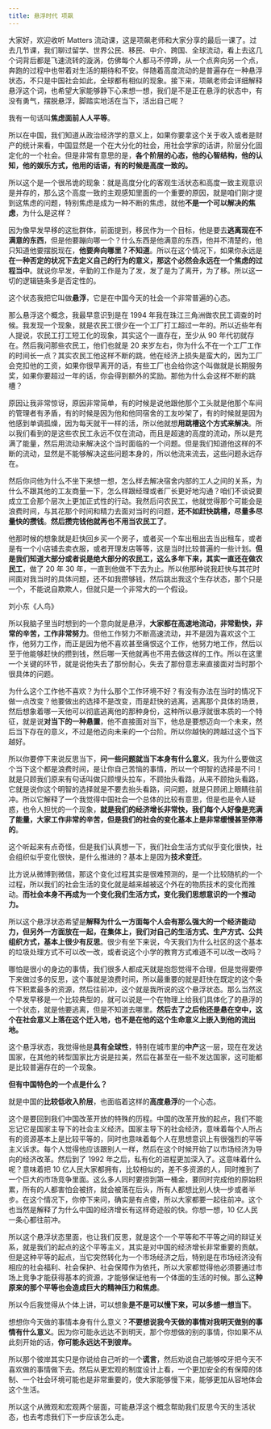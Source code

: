 ```yaml
---
title: 悬浮时代 项飙
---
```


 大家好，欢迎收听 Matters 流动课，这是项飙老师和大家分享的最后一课了。过去几节课，我们聊过留学、世界公民、移民、中介、跨国、全球流动，看上去这几个词背后都是飞速流转的漩涡，仿佛每个人都马不停蹄，从一个点奔向另一个点，奔跑的过程中也带着对生活的期待和不安。伴随着高度流动的是普遍存在一种悬浮状态，不只是中国社会如此，全球都有相似的现象。接下来，项飙老师会详细解释悬浮这个词，也希望大家能够静下心来想一想，我们是不是正在悬浮的状态中，有没有勇气，摆脱悬浮，脚踏实地活在当下，活出自己呢？

我有一句话叫**焦虑面前人人平等**。

所以在中国，我们知道从政治经济学的意义上，如果你要拿这个关于收入或者是财产的统计来看，中国显然是一个在大分化的社会，用社会学家的话讲，阶层分化固定化的一个社会。但是非常有意思的是，**各个阶层的心态，他的心智结构，他的认知，他的娱乐方式，他用的话语，有的时候是高度一致的。**

所以这个是一个很吊诡的现象：就是高度分化的客观生活状态和高度一致主观意识是并存的，那么这个高度一致的主观感知里面的一个重要的原因，就是咱们刚才提到这焦虑的问题，特别焦虑是成为一种不断的焦虑，就他**不是一个可以解决的焦虑**，为什么是这样？

因为像早发早移的这批群体，前面提到，移民作为一个目标，他是要去**逃离现在不满意的东西**，但是他要蹦向哪一个？什么东西是他满意的东西，他并不清楚的，他只知道他要摆脱现在，**他要奔向哪里？不知道**。所以在这个情况下，如果你永远是**在一种否定的状况下去定义自己的行为的意义，那这个必然会永远在一个焦虑的过程当中**。就说你早发，辛勤的工作是为了发，发了是为了离开，为了移。所以这一切的逻辑链条多是否定性的。

这个状态我把它叫做**悬浮**，它是在中国今天的社会一个非常普遍的心态。

那么悬浮这个概念，我最早意识到是在 1994 年我在珠江三角洲做农民工调查的时候。我发现一个现象，就是农民工很少在一个工厂打工超过一年的。所以近些年有人提说，农民工打工短工化的现象，其实这个一直存在，至少从 90 年代初就存在。然后我问那些农民工，他们也就是 20 来岁左右，你为什么不在一个工厂工作的时间长一点？其实农民工他这样不断的跳，他在经济上损失是蛮大的，因为工厂会克扣他的工资，如果你很早离开的话，有些工厂也会给你这个叫做就是长期服务奖，如果你要超过一年的话，你会得到额外的奖励。那他为什么会这样不断的跳槽？

原因让我非常惊讶，原因非常简单，有的时候是说他跟他那个工头就是他那个车间的管理者有矛盾，有的时候是因为他和他同宿舍的工友吵架了，有的时候就是因为他感到单调孤燥，因为每天就干一样的活，所以他就想**用跳槽这个方式来解决**。所以我们看到的是这些农民工永远不仅在流动，而且是超速的高度的流动，所以是充满了能量，然后用流动来解决这个当时面临的一个问题。但是我们知道他这样的不断的流动，显然是不能够解决这些问题本身的，所以他流来流去，这些问题永远存在。

然后你问他为什么不坐下来想一想，怎么样去解决宿舍内部的工人之间的关系，为什么不跟其他的工友商量一下，怎么样跟经理或者厂长更好地沟通？咱们不谈说要成立工会那个层次上更加正式性的行动。我然后问农民工，他就觉得那个可能会是浪费时间，与其花那个时间和精力去面对当时的问题，**还不如赶快跳槽，尽量多尽量快的攒钱**。**然后攒完钱他就再也不用当农民工了**。

他那时候的想象就是赶快回乡买一个房子，或者买一个车出租出去当出租车，或者是有一个小店铺去卖衣服，或者开理发店等等，这是当时比较普遍的一些计划。**但是我们知道大部分或者说是绝大部分的农民工，这么多年下来，其实一直还在做农民工**，做了 20 年 30 年，一直到他做不下去为止。所以他那种说我赶快与其花时间面对我当时的具体问题，还不如我攒够钱，然后跳出我这个生存状态，那个只是一个，不能说自欺欺人，但就只是一个非常大的一个假设。

刘小东《人鸟》

所以我脑子里当时想到的一个意向就是悬浮，**大家都在高速地流动，非常勤快，非常的辛苦，工作非常努力**。但他工作努力不断高速流动，并不是因为喜欢这个工作，他努力工作，而正是因为他不喜欢甚至痛恨这个工作，他努力地工作，然后以至于他能够赶快的攒到钱，然后哪一天他就再也不用去做这样的工作。所以在这里一个关键的环节，就是说他失去了那份耐心，失去了那份意志来直接面对当时那个很具体的问题。

为什么这个工作他不喜欢？为什么那个工作环境不好？有没有办法在当时的情况下做一点改变？他要做出的选择不是改变，而是赶快的逃离，逃离那个具体的场景，然后想象着哪一天他可以彻底逃离他的那种身份，这种所以悬浮就很本质的一个特征，就是说**对当下的一种悬置**，他不直接面对当下，他总是要想迈向一个未来，然后当下存在的意义，不过是他迈向未来的一个台阶。所以你越快的跨越过这个当下越好。

所以你要停下来说反思当下，**问一些问题就当下本身有什么意义**，我为什么要做这个当下这个都是浪费时间，是让你自己苦恼的事情，所以一个明智的选择是不问！就是只顾我们原来有句话叫做只顾埋头拉车，不顾抬头看路，从来不顾抬头看路，它就是说你这个明智的选择就是不要去抬头看路，问问题，就是只顾闭上眼睛往前冲。所以它解释了一个我觉得中国社会一个总体的比较有意思，但是也是令人疑惑，也令人担忧的一个现象，**就是我们的经济增长非常快，我们每个人好像是充满了能量，大家工作非常的辛苦，但是我们的社会的变化基本上是非常缓慢甚至停滞的**。

这个听起来有点奇怪，但是我们认真想一下，我们社会生活方式似乎变化很快，社会组织似乎变化很快，是什么推进的？基本上是因为**技术变迁**。

比方说从微博到微信，那这个变化过程其实是很难预测的，是一个比较随机的一个过程，所以我们的社会生活的变化就是越来越被这个外在的物质技术的变化而推动。**而社会本身不再成为一个变化我们生活方式，变化我们思想意识的一个推动力。**

所以这个悬浮状态希望是**解释为什么一方面每个人会有那么强大的一个经济能动力，但另外一方面放在一起，在集体上，我们对自己的生活方式、生产方式、公共组织方式，基本上很少有反思**。很少有坐下来说，今天我们为什么社区的这个基本的垃圾处理方式不可以改一改，或者说这个小学的教育方式难道不可以改一改吗？

哪怕是很小的身边的事情，我们很多人都成天就是抱怨觉得不合理，但是觉得要停下来做过多的反思，这个事就是浪费时间，所以最重要的就是赶快在既定的这个条件下积累最多的资源，然后往前冲，这个就是我所说的这个悬浮状态。那么当然这个早发早移是一个比较典型的，就可以说是一个在物理上给我们具体化了的悬浮的一个状态，就是他要逃离，但是不知道去哪里。**然后去了之后他还是悬在空中，这个在社会意义上落在这个迁入地，也不是在他的这个生命意义上嵌入到他的流出地。**

这个悬浮状态，我觉得他是**具有全球性**，特别在城市里的**中产**这一层，现在在发达国家，在其他的转型国家比方说是拉美，然后在甚至在一些不发达国家，这可能都是比较普遍存在的一个现象。

**但有中国特色的一个点是什么？**

就是中国的**比较低收入阶层**，也面临着这样的**高度悬浮**的一个心态。

这个是要回到我们中国改革开放的特殊的历程。中国的改革开放的起点，我们不能忘记它是国家主导下的社会主义经济。国家主导下的社会经济，意味着每个人所占有的资源基本上是比较平等的，同时也意味着每个人在思想意识上有很强烈的平等主义诉求。每个人觉得他应该跟别人一样，然后在这个时候开始了以市场经济为导向的经济改革。然后到了 1992 年之后，私有化的进程更加深入了。这意味着什么呢？意味着把 10 亿人民大家都拥有，比较相似的，差不多资源的人，同时推到了一个巨大的市场竞争里面。这么多人同时要捞到第一桶金，要同时完成他的原始积累，所有的人都害怕会被挤，就会被落在后头，所有人都想比别人快一步或者半步。在这个情况下，你停下来问，确实是有点傻，所以大家都要一起往前冲。这个也当然是解释了为什么中国的经济增长有这样奇迹般的快。你想一想，10 亿人民一条心都往前冲。

所以这个悬浮状态里面，也让我们反思，就是这个一个平等和不平等之间的辩证关系，就是我们的起点的这个平等主义，其实是对中国的经济增长非常重要的贡献。但是这种平等的起点，当它突然转化为一个市场经济之后，特别是在市场经济没有相应的社会福利、社会保护、社会保障作为依托，所以大家都觉得他必须要通过市场上竞争才能获得基本的资源，才能够保证他有一个体面的生活的时候。那么这**种原来的那个平等也会造成巨大的精神压力和焦虑**。

所以今后我觉得从个体上讲，可以想象**是不是可以慢下来，可以多想一想当下**。

想想你今天做的事情本身有什么意义？**不要想说我今天做的事情对我明天做别的事情有什么意义**。因为你可能永远达不到明天，那个你想做的别的事情，你如果不从此刻开始的话，**你可能永远达不到彼岸。**

所以那个彼岸其实只是你说给自己听的一个**谎言**，然后劝说自己能够咬牙把今天不喜欢做的事情做下去。然后从更宏观的制度设计上看，一个更加安全的有保障的体制、一个社会环境可能也是非常重要的，使大家能够慢下来，能够更加从容地体会这个生活。

所以这个从微观和宏观两个层面，可能悬浮这个概念帮助我们反思今天的生活状态，也去考虑我们下一步应该怎么走。